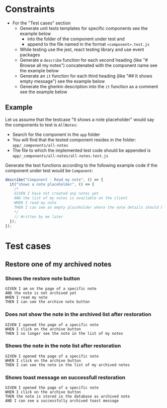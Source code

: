 # Constraints

- For the "Test cases" section
  - Generate unit tests templates for specific components see the example below
    - into the folder of the component under test and
    - append to the file named in the format `<component>.test.js`
  - While testing use the jest, react testing library and use event packages
  - Generate a `describe` function for each second heading (like "# Browse all my notes") concatenated with the component name see the example below
  - Generate an `it` function for each third heading (like "## It shows empty message") see the example below
  - Generate the gherkin description into the `it` function as a comment see the example below

## Example

Let us assume that the testcase "It shows a note placeholder" would say the components to test is `AllNotes`:

- Search for the component in the `app` folder
- You will find that the tested component resides in the folder: `app/_components/all-notes`
- The file to which the implemented test code should be appended is `app/_components/all-notes/all-notes.test.js`

Generate the test functions according to the following example code if the component under test would be `Component`:

```javascript
describe("Component - Read my note", () => {
  it("shows a note placeholder", () => {
    /*
    GIVEN I have not created any notes yet
    AND the list of my notes is available on the client
    WHEN I read my note
    THEN I can see an empty placeholder where the note details should be
    */
    // Written by me later
  });
});
```

# Test cases

## Restore one of my archived notes

### Shows the restore note button

```gherkin
GIVEN I am on the page of a specific note
AND the note is not archived yet
WHEN I read my note
THEN I can see the archive note button
```

### Does not show the note in the archived list after restoration

```gherkin
GIVEN I opened the page of a specific note
WHEN I click on the archive button
THEN I no longer see the note in the list of my notes
```

### Shows the note in the note list after restoration

```gherkin
GIVEN I opened the page of a specific note
WHEN I click on the archive button
THEN I can see the note in the list of my archived notes
```

### Shows toast message on successfull restoration

```gherkin
GIVEN I opened the page of a specific note
WHEN I click on the archive button
THEN the note is stored in the database as archived note
AND I can see a successfully archived toast message
```
